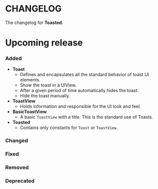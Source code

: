 # CHANGELOG
The changelog for **Toasted**.

# Upcoming release

### Added
- **Toast**
  - Defines and encapsulates all the standard behavior of toast UI elements.
  - Show the toast in a UIView.
  - After a given period of time automatically hides the toast.
  - Hide the toast manually.
- **ToastView**
  - Holds information and responsible for the UI look and feel.
- **BasicToastView**
  - A basic `ToastView` with a title. This is the standard use of Toasts.
- **Toasted**
  - Contains only constants for `Toast` or `ToastView`.

### Changed

### Fixed

### Removed

### Deprecated
